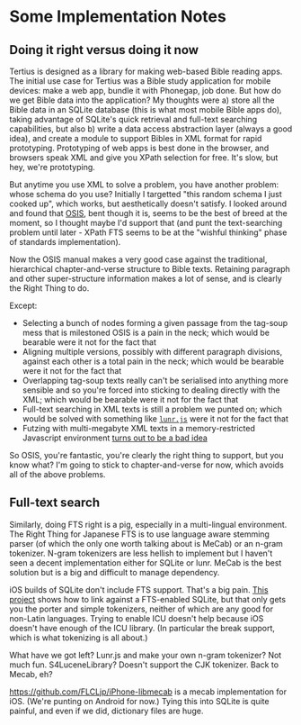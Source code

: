 Some Implementation Notes
=========================

Doing it right versus doing it now
----------------------------------

Tertius is designed as a library for making web-based Bible reading apps. The
initial use case for Tertius was a Bible study application for mobile devices:
make a web app, bundle it with Phonegap, job done. But how do we get Bible
data into the application? My thoughts were a) store all the Bible data in an
SQLite database (this is what most mobile Bible apps do), taking advantage of
SQLite's quick retrieval and full-text searching capabilities, but also b)
write a data access abstraction layer (always a good idea), and create a
module to support Bibles in XML format for rapid prototyping. Prototyping of
web apps is best done in the browser, and browsers speak XML and give you
XPath selection for free. It's slow, but hey, we're prototyping.

But anytime you use XML to solve a problem, you have another problem: whose
schema do you use? Initially I targetted "this random schema I just cooked
up", which works, but aesthetically doesn't satisfy. I looked around and found
that [OSIS](http://www.bibletechnologies.net/), bent though it is, seems to be
the best of breed at the moment, so I thought maybe I'd support that (and punt
the text-searching problem until later - XPath FTS seems to be at the
"wishful thinking" phase of standards implementation).

Now the OSIS manual makes a very good case against the traditional,
hierarchical chapter-and-verse structure to Bible texts. Retaining paragraph
and other super-structure information makes a lot of sense, and is clearly the
Right Thing to do.

Except:

* Selecting a bunch of nodes forming a given passage from the tag-soup mess
  that is milestoned OSIS is a pain in the neck; which would be bearable were
  it not for the fact that
* Aligning multiple versions, possibly with different paragraph divisions,
  against each other is a total pain in the neck; which would be bearable were
  it not for the fact that
* Overlapping tag-soup texts really can't be serialised into anything more sensible
  and so you're forced into sticking to dealing directly with the XML; which would be
  bearable were it not for the fact that
* Full-text searching in XML texts is still a problem we punted on; which would be solved
  with something like [`lunr.js`](http://lunrjs.com/) were it not for the fact that
* Futzing with multi-megabyte XML texts in a memory-restricted Javascript environment
  [turns out to be a bad idea](http://sealedabstract.com/rants/why-mobile-web-apps-are-slow/)

So OSIS, you're fantastic, you're clearly the right thing to support, but you
know what? I'm going to stick to chapter-and-verse for now, which avoids all of
the above problems.

Full-text search
----------------

Similarly, doing FTS right is a pig, especially in a multi-lingual environment.
The Right Thing for Japanese FTS is to use language aware stemming parser (of which the
only one worth talking about is MeCab) or an n-gram tokenizer. N-gram tokenizers are
less hellish to implement but I haven't seen a decent implementation either for
SQLite or lunr. MeCab is the best solution but is a big and difficult to manage
dependency.

iOS builds of SQLite don't include FTS support. That's a big pain. 
[This project](https://github.com/dominikkrejcik/sqliteFTSTest) shows how to link
against a FTS-enabled SQLite, but that only gets you the porter and simple tokenizers,
neither of which are any good for non-Latin languages. Trying to enable ICU doesn't
help because iOS doesn't have enough of the ICU library. (In particular the break
support, which is what tokenizing is all about.)

What have we got left? Lunr.js and make your own n-gram tokenizer? Not much fun.
S4LuceneLibrary? Doesn't support the CJK tokenizer. Back to Mecab, eh?

https://github.com/FLCLjp/iPhone-libmecab is a mecab implementation for iOS. (We're
punting on Android for now.) Tying this into SQLite is quite painful, and even if we
did, dictionary files are huge.